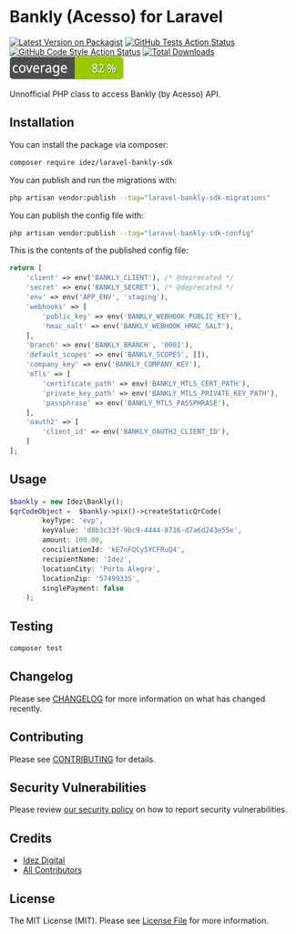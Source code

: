 
# Bankly (Acesso) for Laravel

[![Latest Version on Packagist](https://img.shields.io/packagist/v/idez/laravel-bankly-sdk.svg?style=flat-square)](https://packagist.org/packages/idez/laravel-bankly-sdk)
[![GitHub Tests Action Status](https://img.shields.io/github/workflow/status/idezdigital/laravel-bankly-sdk/run-tests?label=tests)](https://github.com/idezdigital/laravel-bankly-sdk/actions?query=workflow%3Arun-tests+branch%3Amain)
[![GitHub Code Style Action Status](https://img.shields.io/github/workflow/status/idezdigital/laravel-bankly-sdk/Check%20&%20fix%20styling?label=code%20style)](https://github.com/idezdigital/laravel-bankly-sdk/actions?query=workflow%3A"Check+%26+fix+styling"+branch%3Amain)
[![Total Downloads](https://img.shields.io/packagist/dt/idez/laravel-bankly-sdk.svg?style=flat-square)](https://packagist.org/packages/idez/laravel-bankly-sdk)
[![Test Coverage](https://raw.githubusercontent.com/idezdigital/laravel-bankly-sdk/main/badge-coverage.svg)](https://packagist.org/packages/idez/laravel-bankly-sdk)

Unnofficial PHP class to access Bankly (by Acesso) API.

## Installation

You can install the package via composer:

```bash
composer require idez/laravel-bankly-sdk
```

You can publish and run the migrations with:

```bash
php artisan vendor:publish --tag="laravel-bankly-sdk-migrations"
```

You can publish the config file with:

```bash
php artisan vendor:publish --tag="laravel-bankly-sdk-config"
```

This is the contents of the published config file:

```php
return [
    'client' => env('BANKLY_CLIENT'), /* @deprecated */
    'secret' => env('BANKLY_SECRET'), /* @deprecated */
    'env' => env('APP_ENV', 'staging'),
    'webhooks' => [
        'public_key' => env('BANKLY_WEBHOOK_PUBLIC_KEY'),
        'hmac_salt' => env('BANKLY_WEBHOOK_HMAC_SALT'),
    ],
    'branch' => env('BANKLY_BRANCH', '0001'),
    'default_scopes' => env('BANKLY_SCOPES', []),
    'company_key' => env('BANKLY_COMPANY_KEY'),
    'mTls' => [
        'certificate_path' => env('BANKLY_MTLS_CERT_PATH'),
        'private_key_path' => env('BANKLY_MTLS_PRIVATE_KEY_PATH'),
        'passphrase' => env('BANKLY_MTLS_PASSPHRASE'),
    ],
    'oauth2' => [
        'client_id' => env('BANKLY_OAUTH2_CLIENT_ID'),
    ]
];
```

## Usage

```php
$bankly = new Idez\Bankly();
$qrCodeObject =  $bankly->pix()->createStaticQrCode(
        keyType: 'evp',
        keyValue: 'd8b3c33f-9bc9-4444-8716-d7a6d243e55e',
        amount: 100.00,
        conciliationId: 'kE7nFQCy5YCFRuQ4',
        recipientName: 'Idez',
        locationCity: 'Porto Alegre',
        locationZip: '57499335',
        singlePayment: false
    );
```

## Testing

```bash
composer test
```

## Changelog

Please see [CHANGELOG](CHANGELOG.md) for more information on what has changed recently.

## Contributing

Please see [CONTRIBUTING](https://github.com/idezdigital/.github/blob/main/CONTRIBUTING.md) for details.

## Security Vulnerabilities

Please review [our security policy](../../security/policy) on how to report security vulnerabilities.

## Credits

- [Idez Digital](https://github.com/idezdigital)
- [All Contributors](../../contributors)

## License

The MIT License (MIT). Please see [License File](LICENSE.md) for more information.
